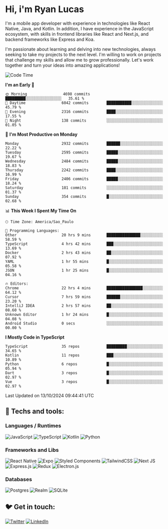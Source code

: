 # Hi, i'm Ryan Lucas

I'm a mobile app developer with experience in technologies like React Native, Java, and Kotlin.
In addition, I have experience in the JavaScript ecosystem, with skills in frontend libraries like React and Next.js, and backend frameworks like Express and Koa.

I'm passionate about learning and delving into new technologies, always seeking to take my projects to the next level. I'm willing to work on projects that challenge my skills and allow me to grow professionally. Let's work together and turn your ideas into amazing applications!


<!--START_SECTION:waka-->
![Code Time](http://img.shields.io/badge/Code%20Time-654%20hrs%2039%20mins-blue)

**I'm an Early 🐤** 

```text
🌞 Morning                4698 commits        █████████░░░░░░░░░░░░░░░░   35.61 % 
🌆 Daytime                6042 commits        ███████████░░░░░░░░░░░░░░   45.79 % 
🌃 Evening                2316 commits        ████░░░░░░░░░░░░░░░░░░░░░   17.55 % 
🌙 Night                  138 commits         ░░░░░░░░░░░░░░░░░░░░░░░░░   01.05 % 
```
📅 **I'm Most Productive on Monday** 

```text
Monday                   2932 commits        ██████░░░░░░░░░░░░░░░░░░░   22.22 % 
Tuesday                  2595 commits        █████░░░░░░░░░░░░░░░░░░░░   19.67 % 
Wednesday                2484 commits        █████░░░░░░░░░░░░░░░░░░░░   18.83 % 
Thursday                 2242 commits        ████░░░░░░░░░░░░░░░░░░░░░   16.99 % 
Friday                   2406 commits        █████░░░░░░░░░░░░░░░░░░░░   18.24 % 
Saturday                 181 commits         ░░░░░░░░░░░░░░░░░░░░░░░░░   01.37 % 
Sunday                   354 commits         █░░░░░░░░░░░░░░░░░░░░░░░░   02.68 % 
```


📊 **This Week I Spent My Time On** 

```text
🕑︎ Time Zone: America/Sao_Paulo

💬 Programming Languages: 
Other                    20 hrs 9 mins       ███████████████░░░░░░░░░░   58.59 % 
TypeScript               4 hrs 42 mins       ███░░░░░░░░░░░░░░░░░░░░░░   13.69 % 
Docker                   2 hrs 43 mins       ██░░░░░░░░░░░░░░░░░░░░░░░   07.92 % 
YAML                     1 hr 55 mins        █░░░░░░░░░░░░░░░░░░░░░░░░   05.58 % 
JSON                     1 hr 25 mins        █░░░░░░░░░░░░░░░░░░░░░░░░   04.16 % 

🔥 Editors: 
Chrome                   22 hrs 4 mins       ████████████████░░░░░░░░░   64.12 % 
Cursor                   7 hrs 59 mins       ██████░░░░░░░░░░░░░░░░░░░   23.20 % 
IntelliJ IDEA            2 hrs 57 mins       ██░░░░░░░░░░░░░░░░░░░░░░░   08.60 % 
Unknown Editor           1 hr 24 mins        █░░░░░░░░░░░░░░░░░░░░░░░░   04.08 % 
Android Studio           0 secs              ░░░░░░░░░░░░░░░░░░░░░░░░░   00.00 % 
```

**I Mostly Code in TypeScript** 

```text
TypeScript               35 repos            █████████░░░░░░░░░░░░░░░░   34.65 % 
Kotlin                   11 repos            ███░░░░░░░░░░░░░░░░░░░░░░   10.89 % 
Python                   6 repos             █░░░░░░░░░░░░░░░░░░░░░░░░   05.94 % 
Dart                     3 repos             █░░░░░░░░░░░░░░░░░░░░░░░░   02.97 % 
Vue                      3 repos             █░░░░░░░░░░░░░░░░░░░░░░░░   02.97 % 
```




 Last Updated on 13/10/2024 09:44:41 UTC
<!--END_SECTION:waka-->

## 🔧 Techs and tools: 

### Languages / Runtimes
![JavaScript](https://img.shields.io/badge/javascript-%23323330.svg?style=for-the-badge&logo=javascript&logoColor=%23F7DF1E)
![TypeScript](https://img.shields.io/badge/typescript-%23007ACC.svg?style=for-the-badge&logo=typescript&logoColor=white)
![Kotlin](https://img.shields.io/badge/kotlin-%230095D5.svg?style=for-the-badge&logo=kotlin&logoColor=white) ![Python](https://img.shields.io/badge/python-3670A0?style=for-the-badge&logo=python&logoColor=ffdd54)

### Frameworks and Libs
![React Native](https://img.shields.io/badge/react_native-%2320232a.svg?style=for-the-badge&logo=react&logoColor=%2361DAFB)
![Expo](https://img.shields.io/badge/expo-1C1E24?style=for-the-badge&logo=expo&logoColor=#D04A37)
![Styled Components](https://img.shields.io/badge/styled--components-DB7093?style=for-the-badge&logo=styled-components&logoColor=white)
![TailwindCSS](https://img.shields.io/badge/tailwindcss-%2338B2AC.svg?style=for-the-badge&logo=tailwind-css&logoColor=white)
![Next JS](https://img.shields.io/badge/Next-black?style=for-the-badge&logo=next.js&logoColor=white)
![Express.js](https://img.shields.io/badge/express.js-%23404d59.svg?style=for-the-badge&logo=express&logoColor=%2361DAFB)
![Redux](https://img.shields.io/badge/redux-%23593d88.svg?style=for-the-badge&logo=redux&logoColor=white)
![Electron.js](https://img.shields.io/badge/Electron-191970?style=for-the-badge&logo=Electron&logoColor=white)

### Databases
![Postgres](https://img.shields.io/badge/postgres-%23316192.svg?style=for-the-badge&logo=postgresql&logoColor=white)
![Realm](https://img.shields.io/badge/Realm-39477F?style=for-the-badge&logo=realm&logoColor=white)
![SQLite](https://img.shields.io/badge/sqlite-%2307405e.svg?style=for-the-badge&logo=sqlite&logoColor=white)

## 🐦 Get in touch:

[![Twitter](https://img.shields.io/badge/Twitter-%231DA1F2.svg?style=for-the-badge&logo=Twitter&logoColor=white)](https://twitter.com/ryangst_)
[![LinkedIn](https://img.shields.io/badge/linkedin-%230077B5.svg?style=for-the-badge&logo=linkedin&logoColor=white)](https://www.linkedin.com/in/ryan-lucas-machado/)
